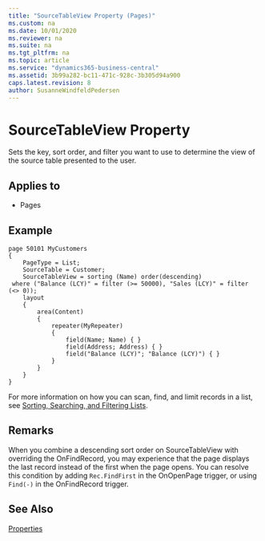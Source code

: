 ```yaml
---
title: "SourceTableView Property (Pages)"
ms.custom: na
ms.date: 10/01/2020
ms.reviewer: na
ms.suite: na
ms.tgt_pltfrm: na
ms.topic: article
ms.service: "dynamics365-business-central"
ms.assetid: 3b99a282-bc11-471c-928c-3b305d94a900
caps.latest.revision: 8
author: SusanneWindfeldPedersen
---
```


# SourceTableView Property

Sets the key, sort order, and filter you want to use to determine the view of the source table presented to the user.  
  
## Applies to  
  
- Pages  

## Example

```AL
page 50101 MyCustomers
{
    PageType = List;
    SourceTable = Customer;
    SourceTableView = sorting (Name) order(descending)
 where ("Balance (LCY)" = filter (>= 50000), "Sales (LCY)" = filter (<> 0));
    layout
    {
        area(Content)
        {
            repeater(MyRepeater)
            {
                field(Name; Name) { }
                field(Address; Address) { }
                field("Balance (LCY)"; "Balance (LCY)") { }
            }
        }
    }
}
```

For more information on how you can scan, find, and limit records in a list, see [Sorting, Searching, and Filtering Lists](/dynamics365/business-central/ui-enter-criteria-filters).

## Remarks  
 
When you combine a descending sort order on SourceTableView with overriding the OnFindRecord, you may experience that the page displays the last record instead of the first when the page opens. You can resolve this condition by adding `Rec.FindFirst` in the OnOpenPage trigger, or using `Find(-)` in the OnFindRecord trigger.
  
## See Also  

[Properties](devenv-properties.md)

